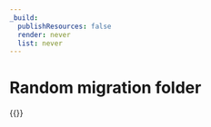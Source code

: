 ```yaml
---
_build:
  publishResources: false
  render: never
  list: never
---
```


# Random migration folder

{{<directory-listing>}}